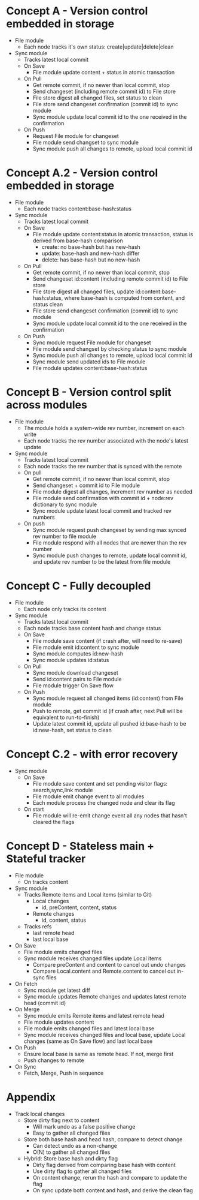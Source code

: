 # Concept A - Version control embedded in storage

- File module
  - Each node tracks it's own status: create|update|delete|clean
- Sync module
  - Tracks latest local commit
  - On Save
    - File module update content + status in atomic transaction
  - On Pull
    - Get remote commit, if no newer than local commit, stop
    - Send changeset (including remote commit id) to File store
    - File store digest all changed files, set status to clean
    - File store send changeset confirmation (commit id) to sync module
    - Sync module update local commit id to the one received in the confirmation
  - On Push
    - Request File module for changeset
    - File module send changset to sync module
    - Sync module push all changes to remote, upload local commit id

# Concept A.2 - Version control embedded in storage

- File module
  - Each node tracks content:base-hash:status
- Sync module
  - Tracks latest local commit
  - On Save
    - File module update content:status in atomic transaction, status is derived from base-hash comparison
      - create: no base-hash but has new-hash
      - update: base-hash and new-hash differ
      - delete: has base-hash but no new-hash
  - On Pull
    - Get remote commit, if no newer than local commit, stop
    - Send changeset id:content (including remote commit id) to File store
    - File store digest all changed files, update id:content:base-hash:status, where base-hash is computed from content, and status clean
    - File store send changeset confirmation (commit id) to sync module
    - Sync module update local commit id to the one received in the confirmation
  - On Push
    - Sync module request File module for changeset
    - File module send changset by checking status to sync module
    - Sync module push all changes to remote, upload local commit id
    - Sync module send updated ids to File module
    - File module updates content:base-hash:status

# Concept B - Version control split across modules

- File module
  - The module holds a system-wide rev number, increment on each write
  - Each node tracks the rev number associated with the node's latest update
- Sync module
  - Tracks latest local commit
  - Each node tracks the rev number that is synced with the remote
  - On pull
    - Get remote commit, if no newer than local commit, stop
    - Send changeset + commit id to File module
    - File module digest all changes, increment rev number as needed
    - File module send confirmation with commit id + node:rev dictionary to sync module
    - Sync module update latest local commit and tracked rev numbers
  - On push
    - Sync module request push changeset by sending max synced rev number to file module
    - File module respond with all nodes that are newer than the rev number
    - Sync module push changes to remote, update local commit id, and update rev number to be the latest from file module

# Concept C - Fully decoupled

- File module
  - Each node only tracks its content
- Sync module
  - Tracks latest local commit
  - Each node tracks base content hash and change status
  - On Save
    - File module save content (if crash after, will need to re-save)
    - File module emit id:content to sync module
    - Sync module computes id:new-hash
    - Sync module updates id:status
  - On Pull
    - Sync module download changeset
    - Send id:content pairs to File module
    - File module trigger On Save flow
  - On Push
    - Sync module request all changed items (id:content) from File module
    - Push to remote, get commit id (if crash after, next Pull will be equivalent to run-to-finish)
    - Update latest commit id, update all pushed id:base-hash to be id:new-hash, set status to clean

# Concept C.2 - with error recovery

- Sync module
  - On Save
    - File module save content and set pending visitor flags: search,sync,link module
    - File module emit change event to all modules
    - Each module process the changed node and clear its flag
  - On start
    - File module will re-emit change event all any nodes that hasn't cleared the flags

# Concept D - Stateless main + Stateful tracker

- File module
  - On tracks content
- Sync module
  - Tracks Remote items and Local items (similar to Git)
    - Local changes
      - id, preContent, content, status
    - Remote changes
      - id, content, status
  - Tracks refs
    - last remote head
    - last local base
- On Save
  - File module emits changed files
  - Sync module receives changed files update Local items
    - Compare preContent and content to cancel out undo changes
    - Compare Local.content and Remote.content to cancel out in-sync files
- On Fetch
  - Sync module get latest diff
  - Sync module updates Remote changes and updates latest remote head (commit id)
- On Merge
  - Sync module emits Remote items and latest remote head
  - File module updates content
  - File module emits changed files and latest local base
  - Sync module receives changed files and local base, update Local changes (same as On Save flow) and last local base
- On Push
  - Ensure local base is same as remote head. If not, merge first
  - Push changes to remote
- On Sync
  - Fetch, Merge, Push in sequence

# Appendix

- Track local changes
  - Store dirty flag next to content
    - Will mark undo as a false positive change
    - Easy to gather all changed files
  - Store both base hash and head hash, compare to detect change
    - Can detect undo as a non-change
    - O(N) to gather all changed files
  - Hybrid: Store base hash and dirty flag
    - Dirty flag derived from comparing base hash with content
    - Use dirty flag to gather all changed files
    - On content change, rerun the hash and compare to update the flag
    - On sync update both content and hash, and derive the clean flag
